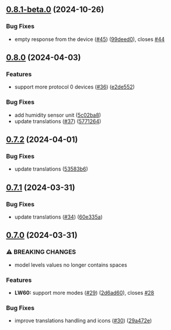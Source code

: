## [0.8.1-beta.0](https://github.com/Michsior14/ha-venta/compare/v0.8.0...v0.8.1-beta.0) (2024-10-26)


### Bug Fixes

* empty response from the device ([#45](https://github.com/Michsior14/ha-venta/issues/45)) ([99deed0](https://github.com/Michsior14/ha-venta/commit/99deed0c39425092cc7edfdd787a45099dd74ada)), closes [#44](https://github.com/Michsior14/ha-venta/issues/44)

## [0.8.0](https://github.com/Michsior14/ha-venta/compare/v0.7.2...v0.8.0) (2024-04-03)


### Features

* support more protocol 0 devices ([#36](https://github.com/Michsior14/ha-venta/issues/36)) ([e2de552](https://github.com/Michsior14/ha-venta/commit/e2de552a808e2924fd3c8b1fa2281c5c47d94e15))


### Bug Fixes

* add humidity sensor unit ([5c02ba8](https://github.com/Michsior14/ha-venta/commit/5c02ba8918cc9da43a1600100be7583f8b180ff3))
* update translations ([#37](https://github.com/Michsior14/ha-venta/issues/37)) ([5771264](https://github.com/Michsior14/ha-venta/commit/57712640098fb8703cba63282b58f76c1a7ad216))

## [0.7.2](https://github.com/Michsior14/ha-venta/compare/v0.7.1...v0.7.2) (2024-04-01)


### Bug Fixes

* update translations ([53583b6](https://github.com/Michsior14/ha-venta/commit/53583b6232367a7af78333e571d1f8d82fb09095))

## [0.7.1](https://github.com/Michsior14/ha-venta/compare/v0.7.0...v0.7.1) (2024-03-31)


### Bug Fixes

* update translations ([#34](https://github.com/Michsior14/ha-venta/issues/34)) ([60e335a](https://github.com/Michsior14/ha-venta/commit/60e335a646dd763f2bcba86c426b19775aea621d))

## [0.7.0](https://github.com/Michsior14/ha-venta/compare/v0.6.5...v0.7.0) (2024-03-31)


### ⚠ BREAKING CHANGES

* model levels values no longer contains spaces

### Features

* **LW60:** support more modes ([#29](https://github.com/Michsior14/ha-venta/issues/29)) ([2d6ad60](https://github.com/Michsior14/ha-venta/commit/2d6ad602f3f08f807e519967ce178429b460a351)), closes [#28](https://github.com/Michsior14/ha-venta/issues/28)


### Bug Fixes

* improve translations handling and icons ([#30](https://github.com/Michsior14/ha-venta/issues/30)) ([29a472e](https://github.com/Michsior14/ha-venta/commit/29a472e50e075c9e7ff20bfe80413a3661cb8d9e))

